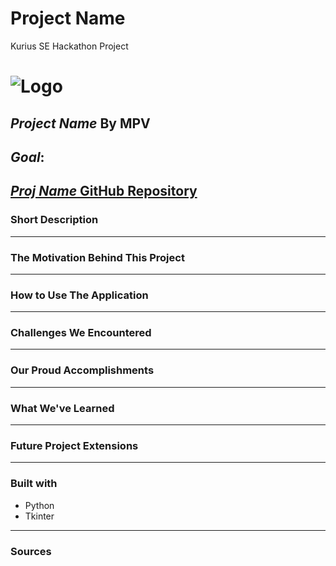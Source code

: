 # Project Name
Kurius SE Hackathon Project

# ![Logo]()
## __*Project Name* By MPV__

## *Goal*: 
## [*Proj Name* GitHub Repository](https://github.com/madhuv-sharma/temp)

### Short Description

___

### The Motivation Behind This Project

___

### How to Use The Application

___

### Challenges We Encountered

___

### Our Proud Accomplishments

___

### What We've Learned

___

### Future Project Extensions

___

### Built with
- Python
- Tkinter
___

### Sources
